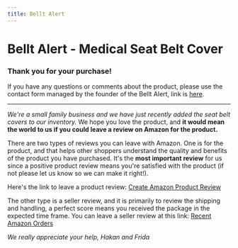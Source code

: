 ```yaml
---
title: Bellt Alert
---
```

# Bellt Alert - Medical Seat Belt Cover

### Thank you for your purchase!


If you have any questions or comments about the product, please use the contact form managed by the founder of the Bellt Alert, link is [here](https://personalisedbynat.com/pages/contact-us).

---

*We're a small family business and we have just recently added the seat belt covers to our inventory.* We hope you love the product, and **it would mean the world to us if you could leave a review on Amazon for the product.**

There are two types of reviews you can leave with Amazon. One is for the product, and that helps other shoppers understand the quality and benefits of the product you have purchased. It's the **most important review** for us since a positive product review means you're satisfied with the product (if not please let us know so we can make it right!).

Here's the link to leave a product review: [Create Amazon Product Review](https://www.amazon.com/review/create-review/listing)


The other type is a seller review, and it is primarily to review the shipping and handling, a perfect score means you received the package in the expected time frame.
You can leave a seller review at this link: [Recent Amazon Orders](https://www.amazon.com/gp/css/order-history)


*We really appreciate your help,*
*Hakan and Frida*
